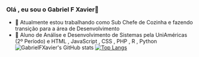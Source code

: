 ### Olá , eu sou o Gabriel F Xavier👋


- 🔭 Atualmente estou trabalhando como Sub Chefe de Cozinha e fazendo transição para a área de Desenvolvimento
- 🌱 Aluno de Análise e Desenvolvimento de Sistemas pela UniAméricas (2º Período) e  HTML , JavaScript , CSS , PHP , R , Python
![GabrielFXavier's GitHub stats](https://github-readme-stats.vercel.app/api?username=gabrielfxavier&hide=contribs,prs)
[![Top Langs](https://github-readme-stats.vercel.app/api/top-langs/?username=gabrielfxavier)](https://github.com/gabrielfxavier/github-readme-stats)
